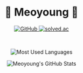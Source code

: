 <div align="center">
  <h1 align="center">🐥 Meoyoung 🐥</h1>
  <p align="center">
    <a href="https://github.com/meo-young">
      <img src="https://img.shields.io/github/followers/meo-young?label=GitHub&style=social" alt="GitHub" />
    </a>
    <a href="https://solved.ac/profile/eotn000">
      <img src="http://mazassumnida.wtf/api/v2/generate_badge?boj=eotn000" alt="solved.ac" />
    </a>
  </p>
</div>

<br>

<div align="center">
<p align="center">
  <img src="https://github-readme-stats.vercel.app/api/top-langs/?username=meo-young&layout=compact&theme=radical" alt="Most Used Languages" />
</p>
<p align="center">
  <img align="center" src="https://github-readme-stats.vercel.app/api?username=SeonDal&show_icons=true&theme=radical" alt="Meoyoung's GitHub Stats" />
</p>
</div>
